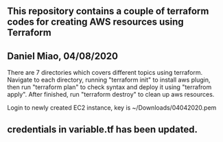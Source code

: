 ## This repository contains a couple of terraform codes for creating AWS resources using Terraform 
## Daniel Miao, 04/08/2020

There are 7 directories which covers different topics using terraform.
Navigate to each directory, running "terraform init" to install aws plugin, then run "terraform plan" to check syntax and deploy it using "terrafrom apply".  After finished, run "terraform destroy" to clean up aws resources.

Login to newly created EC2 instance, key is ~/Downloads/04042020.pem

## credentials in variable.tf has been updated. 
